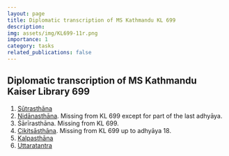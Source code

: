 ```yaml
---
layout: page
title: Diplomatic transcription of MS Kathmandu KL 699
description:
img: assets/img/KL699-11r.png
importance: 1
category: tasks
related_publications: false
---
```


## Diplomatic transcription of MS Kathmandu Kaiser Library 699

1. [Sūtrasthāna](https://wujastyk.github.io/sushrutaproject/xml/01-su.su/kl_699_sutrasthana.xml)
2. [Nidānasthāna](https://wujastyk.github.io/sushrutaproject/xml/02-su.ni/kl_699_nidanasthana.xml). Missing from KL 699 except for part of the last adhyāya.
3. Śārīrasthāna. Missing from KL 699.
4. [Cikitsāsthāna](https://wujastyk.github.io/sushrutaproject/xml/04-su.ci/kl_699_cikitsasthana.xml). Missing from KL 699 up to adhyāya 18.
5. [Kalpasthāna](https://wujastyk.github.io/sushrutaproject/xml/05-su.ka/kl_699_kalpasthana.xml)
6. [Uttaratantra](https://wujastyk.github.io/sushrutaproject/xml/06-su.ut/kl_699_uttaratantra.xml)

